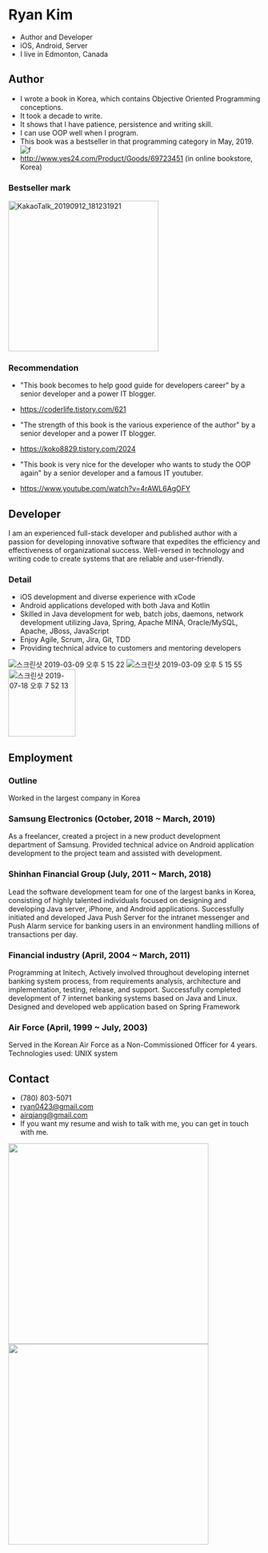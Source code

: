 # Ryan Kim
* Author and Developer
* iOS, Android, Server
* I live in Edmonton, Canada

## Author
* I wrote a book in Korea, which contains Objective Oriented Programming conceptions.
* It took a decade to write.
* It shows that I have patience, persistence and writing skill.
* I can use OOP well when I program.
* This book was a bestseller in that programming category in May, 2019.
![f](https://user-images.githubusercontent.com/11452935/51438922-2c2a1a00-1cf6-11e9-8ae4-3308ba0b95c2.jpg)
* http://www.yes24.com/Product/Goods/69723451 (in online bookstore, Korea)

### Bestseller mark
<img width="300" alt="KakaoTalk_20190912_181231921" src="https://user-images.githubusercontent.com/11452935/64829369-45cfe880-d589-11e9-9967-03da275ff5be.jpg">

### Recommendation
* "This book becomes to help good guide for developers career" by a senior developer and a power IT blogger.
* https://coderlife.tistory.com/621

* "The strength of this book is the various experience of the author" by a senior developer and a power IT blogger.
* https://koko8829.tistory.com/2024

* "This book is very nice for the developer who wants to study the OOP again" by a senior developer and a famous IT youtuber.
* https://www.youtube.com/watch?v=4rAWL6AgOFY

## Developer
I am an experienced full-stack developer and published author with a passion for developing innovative software that expedites the efficiency and effectiveness of organizational success. Well-versed in technology and writing code to create systems that are reliable and user-friendly.
### Detail
*	iOS development and diverse experience with xCode
* Android applications developed with both Java and Kotlin
*	Skilled in Java development for web, batch jobs, daemons, network development utilizing Java, Spring, Apache MINA, Oracle/MySQL, Apache, JBoss, JavaScript
*	Enjoy Agile, Scrum, Jira, Git, TDD
*	Providing technical advice to customers and mentoring developers

![스크린샷 2019-03-09 오후 5 15 22](https://user-images.githubusercontent.com/11452935/61503601-a382f280-a995-11e9-815b-2d45d7d65f1c.png)
![스크린샷 2019-03-09 오후 5 15 55](https://user-images.githubusercontent.com/11452935/61503605-a7167980-a995-11e9-8477-c5f367188991.png)
<img width="134" alt="스크린샷 2019-07-18 오후 7 52 13" src="https://user-images.githubusercontent.com/11452935/61503611-aaaa0080-a995-11e9-9414-1d292ad48173.png">

## Employment
### Outline
Worked in the largest company in Korea
### Samsung Electronics (October, 2018 ~ March, 2019)
As a freelancer, created a project in a new product development department of Samsung. Provided technical advice on Android application development to the project team and assisted with development.
### Shinhan Financial Group (July, 2011 ~ March, 2018)
Lead the software development team for one of the largest banks in Korea, consisting of highly talented individuals focused on designing and developing Java server, iPhone, and Android applications. Successfully initiated and developed Java Push Server for the intranet messenger and Push Alarm service for banking users in an environment handling millions of transactions per day.
### Financial industry (April, 2004 ~ March, 2011)
Programming at Initech, Actively involved throughout developing internet banking system process, from requirements analysis, architecture and implementation, testing, release, and support. Successfully completed development of 7 internet banking systems based on Java and Linux. Designed and developed web application based on Spring Framework 
### Air Force (April, 1999 ~ July, 2003)
Served in the Korean Air Force as a Non-Commissioned Officer for 4 years. Technologies used: UNIX system

## Contact
* (780) 803-5071 
* ryan0423@gmail.com
* airqjang@gmail.com
* If you want my resume and wish to talk with me, you can get in touch with me.

<img width="400" src="https://user-images.githubusercontent.com/11452935/61641177-e70e8280-ac5b-11e9-8a63-1792b514c534.png">

<img width="400" src="https://user-images.githubusercontent.com/11452935/61641173-e4ac2880-ac5b-11e9-85bf-968b14946fdc.png">

